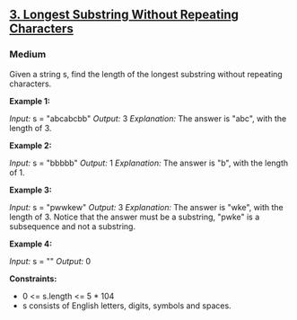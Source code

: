 ## [3. Longest Substring Without Repeating Characters](https://leetcode.com/problems/longest-substring-without-repeating-characters/)
### Medium

Given a string s, find the length of the longest substring without repeating characters.

**Example 1:**

*Input:* s = "abcabcbb"
*Output:* 3
*Explanation:* The answer is "abc", with the length of 3.

**Example 2:**

*Input:* s = "bbbbb"
*Output:* 1
*Explanation:* The answer is "b", with the length of 1.

**Example 3:**

*Input:* s = "pwwkew"
*Output:* 3
*Explanation:* The answer is "wke", with the length of 3.
Notice that the answer must be a substring, "pwke" is a subsequence and not a substring.

**Example 4:**

*Input:* s = ""
*Output:* 0

**Constraints:**

* 0 <= s.length <= 5 * 104
* s consists of English letters, digits, symbols and spaces.

